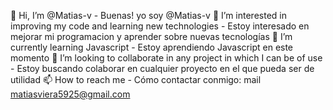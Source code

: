 👋 Hi, I’m @Matias-v - Buenas! yo soy @Matias-v
👀 I’m interested in improving my code and learning new technologies - Estoy interesado en mejorar mi programacion y aprender sobre nuevas tecnologías
🌱 I’m currently learning Javascript - Estoy aprendiendo Javascript en este momento
💞️ I’m looking to collaborate in any project in which I can be of use - Estoy buscando colaborar en cualquier proyecto en el que pueda ser de utilidad
📫 How to reach me - Cómo contactar conmigo: mail matiasviera5925@gmail.com 

